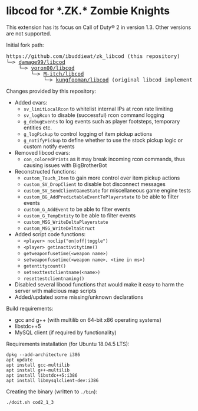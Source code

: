 # libcod for \*.ZK.\* Zombie Knights

This extension has its focus on Call of Duty&reg; 2 in version 1.3. Other versions are not supported.

Initial fork path:

<pre>
https://github.com/ibuddieat/zk_libcod (this repository)
└─> <a href="https://github.com/damage99/libcod">damage99/libcod</a>
    └─> <a href="https://github.com/voron00/libcod">voron00/libcod</a>
        └─> <a href="https://github.com/M-itch/libcod">M-itch/libcod</a>
            └─> <a href="https://github.com/kungfooman/libcod">kungfooman/libcod</a> (original libcod implementation)
</pre>

Changes provided by this repository:
- Added cvars:
  * `sv_limitLocalRcon` to whitelist internal IPs at rcon rate limiting
  * `sv_logRcon` to disable (successful) rcon command logging
  * `g_debugEvents` to log events such as player footsteps, temporary entities etc.
  * `g_logPickup` to control logging of item pickup actions
  * `g_notifyPickup` to define whether to use the stock pickup logic or custom notify events
- Removed libcod cvars:
  * `con_coloredPrints` as it may break incoming rcon commands, thus causing issues with BigBrotherBot
- Reconstructed functions:
  * `custom_Touch_Item` to gain more control over item pickup actions
  * `custom_SV_DropClient` to disable bot disconnect messages
  * `custom_SV_SendClientGameState` for miscellaneous game engine tests
  * `custom_BG_AddPredictableEventToPlayerstate` to be able to filter events
  * `custom_G_AddEvent` to be able to filter events
  * `custom_G_TempEntity` to be able to filter events
  * `custom_MSG_WriteDeltaPlayerstate`
  * `custom_MSG_WriteDeltaStruct`
- Added script code functions:
  * `<player> noclip("on|off|toggle")`
  * `<player> getinactivitytime()`
  * `getweaponfusetime(<weapon name>)`
  * `setweaponfusetime(<weapon name>, <time in ms>)`
  * `getentitycount()`
  * `setnexttestclientname(<name>)`
  * `resettestclientnaming()`
- Disabled several libcod functions that would make it easy to harm the server with malicious map scripts
- Added/updated some missing/unknown declarations

Build requirements:
- gcc and g++ (with multilib on 64-bit x86 operating systems)
- libstdc++5
- MySQL client (if required by functionality)

Requirements installation (for Ubuntu 18.04.5 LTS):
```
dpkg --add-architecture i386
apt update
apt install gcc-multilib
apt install g++-multilib
apt install libstdc++5:i386
apt install libmysqlclient-dev:i386
```

Creating the binary (written to `./bin`):
```
./doit.sh cod2_1_3
```
